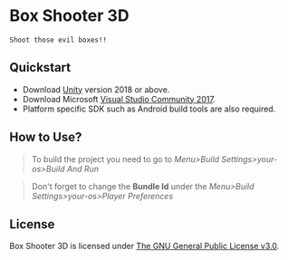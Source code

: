 # Box Shooter 3D
    Shoot those evil boxes!!

## Quickstart
- Download [Unity](https://unity3d.com/get-unity/download/archive) version 2018 or above.
- Download Microsoft [Visual Studio Community 2017](https://visualstudio.microsoft.com/).
- Platform specific SDK such as Android build tools are also required.

## How to Use?
> To build the project you need to go to *Menu>Build Settings>your-os>Build And Run*

> Don't forget to change the **Bundle Id** under the *Menu>Build Settings>your-os>Player Preferences*

## License
Box Shooter 3D is licensed under [The GNU General Public License v3.0](https://www.gnu.org/licenses/gpl-3.0.en.html).

